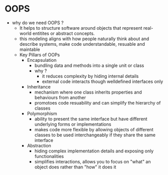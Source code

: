 # OOPS

- why do we need OOPS ?
  - It helps to structure software around objects that represent real-world entitites or abstract concepts.
  - this modeling aligns with how people naturally think about and describe systems, make code understandable, resuable and maintable
  - Key Pillars of OOPs
    - Encapsulation
      - bundling data and methods into a single unit or class
      - why ? 
        - it reduces complexity by hiding internal details
        - external code interacts though welldefined interfaces only
    - Inheritance
      - mechanism where one class inherits properties and behaviours from another 
      - promotoes code resuability and can simplify the hierarchy of classes
    - Polymorphism
      - ability to present the same interface but have different underlying forms or implementations
      - makes code more flexible by allowing objects of different classes to be used interchangeably if they share the same interface
    - Abstraction
      - hiding complex implementation details and exposing only functionalities
      - simplifies interactions, allows you to focus on "what" an object does rather than "how" it does it